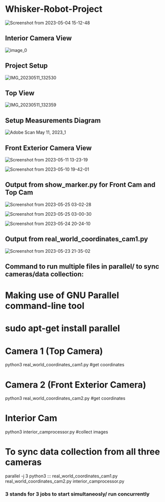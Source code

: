 # Whisker-Robot-Project


![Screenshot from 2023-05-04 15-12-48](https://user-images.githubusercontent.com/39700209/236318854-19b883a5-861f-48e9-bd5c-a984d1751342.png)



## Interior Camera View
![image_0](https://user-images.githubusercontent.com/39700209/236319310-ef87984c-bbc2-4645-8a92-429ef181f9a2.jpg)


## Project Setup

![IMG_20230511_132530](https://github.com/suzie13/Whisker-Robot-Project/assets/39700209/cef4c361-4bcb-4727-ab46-828a7d5c4f02)



## Top View

![IMG_20230511_132359](https://github.com/suzie13/Whisker-Robot-Project/assets/39700209/b3e1111f-b002-4003-93bc-bd74bef94cc9)


## Setup Measurements Diagram

![Adobe Scan May 11, 2023_1](https://github.com/suzie13/Whisker-Robot-Project/assets/39700209/69407845-7a0c-4218-a413-b3a4ca2041a9)



## Front Exterior Camera View

![Screenshot from 2023-05-11 13-23-19](https://github.com/suzie13/Whisker-Robot-Project/assets/39700209/642cb324-06f6-4bbd-949f-13828b590804)

![Screenshot from 2023-05-10 19-42-01](https://github.com/suzie13/Whisker-Robot-Project/assets/39700209/48aedbd8-3197-4e83-a09e-d9b8ac97ae29)


## Output from show_marker.py for Front Cam and Top Cam

![Screenshot from 2023-05-25 03-02-28](https://github.com/suzie13/Whisker-Robot-Project/assets/39700209/1f79e9df-57e9-401e-aa24-b2130fa43ee8)

![Screenshot from 2023-05-25 03-00-30](https://github.com/suzie13/Whisker-Robot-Project/assets/39700209/d63b08b4-455d-4610-bf00-a627179d9566)

![Screenshot from 2023-05-24 20-24-10](https://github.com/suzie13/Whisker-Robot-Project/assets/39700209/c87a5836-ffa0-457b-9dae-0f267173b760)



## Output from real_world_coordinates_cam1.py 

![Screenshot from 2023-05-23 21-35-02](https://github.com/suzie13/Whisker-Robot-Project/assets/39700209/393ff659-fecd-456b-9fd4-af9a6bea8683)



## Command to run multiple files in parallel/ to sync cameras/data collection: ####



# Making use of GNU Parallel command-line tool
# sudo apt-get install parallel

# Camera 1 (Top Camera)
python3 real_world_coordinates_cam1.py  #get coordinates

# Camera 2 (Front Exterior Camera)
python3 real_world_coordinates_cam2.py  #get coordinates

# Interior Cam
python3 interior_camprocessor.py  #collect images

# To sync data collection from all three cameras
parallel -j 3 python3 ::: real_world_coordinates_cam1.py real_world_coordinates_cam2.py interior_camprocessor.py


### 3 stands for 3 jobs to start simultaneosly/ run concurrently
